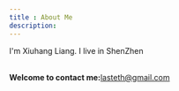 ```yaml
---
title : About Me
description:
---
```

<p>I'm Xiuhang Liang. I live in ShenZhen</p>
<br>
<strong>Welcome to contact me:</strong><span class="dynamic-email"><a href="mailto:lasteth@gmail.com">lasteth@gmail.com</a></span>